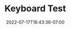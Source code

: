 ---
title: "Keyboard Test"
description: "This tests what it's like for someone to use your website using only their keyboard.
Keyboard only users are more common than you think."
date: 2022-07-17T18:43:36-07:00
draft: false
featuredImage: "/images/keyboard-test.jpg"
categories: accessibility

---